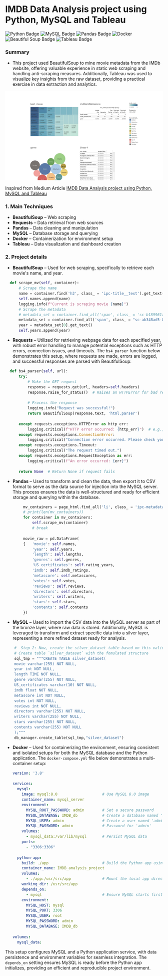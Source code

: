 # IMDB Data Analysis project using Python, MySQL and Tableau
![Python Badge](https://img.shields.io/badge/Python-FFD43B?style=for-the-badge&logo=python&logoColor=blue)
![MySQL Badge](https://img.shields.io/badge/MySQL-005C84?style=for-the-badge&logo=mysql&logoColor=white)
![Pandas Badge](https://img.shields.io/badge/Pandas-2C2D72?style=for-the-badge&logo=pandas&logoColor=white)
![Docker](https://img.shields.io/badge/docker-%230db7ed.svg?style=for-the-badge&logo=docker&logoColor=white)
![Beautiful Soup Badge](https://img.shields.io/badge/Beautiful_Soup-blue?style=for-the-badge)
![Tableau Badge](https://img.shields.io/badge/Tableau-E97627?style=for-the-badge&logo=Tableau&logoColor=white)

### Summary
- This project used BeautifulSoup to mine movie metadata from the IMDb website, offering valuable experience in static web scraping and handling anti-scraping measures. Additionally, Tableau was used to visualize key insights from the raw dataset, providing a practical exercise in data extraction and analytics.

<img src="imdb_analytic.jpg?raw=true"/>

Inspired from Medium Article [IMDB Data Analysis project using Python, MySQL and Tableau](https://medium.com/@anitateladevalapalli777/imdb-data-analysis-project-using-python-mysql-and-tableau-758b7d0021db)

### 1. Main Techniques

- **BeautifulSoup** – Web scraping
- **Requests** – Data retrieval from web sources
- **Pandas** – Data cleaning and manipulation
- **MySQL** – Database storage and querying
- **Docker** – Containerization for environment setup
- **Tableau** – Data visualization and dashboard creation


### 2. Project details
- **BeautifulSoup** – Used for web scraping, specifically to retrieve each movie's name, and year.
```python
  def scrape_mv(self, container):
      # Scrape the name
      name = container.find('h3', class_ = 'ipc-title__text').get_text()
      self.names.append(name)
      logging.info(f"Current is scraping movie {name}")
      # Scrape the metadata
      # metadata_set = container.find_all('span', class_ = 'sc-b189961a-8 hCbzGp dli-title-metadata-item')
      metadata_set = container.find_all('span', class_ = "sc-ab348ad5-8 cSWcJI dli-title-metadata-item")
      year = metadata_set[0].get_text()
      self.years.append(year)
```
- **Requests** – Utilized for retrieving webpage data for each specified year, with robust error handling to manage potential exceptions such as HTTP errors, connection issues, and timeouts. The `bs4_parser` function below demonstrates this setup, where requests are made, errors are logged, and successful responses are parsed with BeautifulSoup:

```python
  def bs4_parser(self, url):
      try:
          # Make the GET request
          response = requests.get(url, headers=self.headers)
          response.raise_for_status()  # Raises an HTTPError for bad responses (4xx, 5xx)
          
          # Process the response
          logging.info("Request was successful!")
          return BeautifulSoup(response.text, 'html.parser')
                  
      except requests.exceptions.HTTPError as http_err:
          logging.critical(f"HTTP error occurred: {http_err}")  # e.g., 404 or 500 error
      except requests.exceptions.ConnectionError:
          logging.critical("Connection error occurred. Please check your network.")
      except requests.exceptions.Timeout:
          logging.critical("The request timed out.")
      except requests.exceptions.RequestException as err:
          logging.critical(f"An error occurred: {err}")

      return None  # Return None if request fails
```
- **Pandas** – Used to transform and clean the data, then export it to CSV format to serve as the data source for injection into the MySQL server. This process ensures the data is well-structured and ready for efficient storage and querying within the database.
```python
        mv_containers = page_html.find_all('li', class_ = 'ipc-metadata-list-summary-item')
        # print(len(mv_containers))
        for container in mv_containers:
            self.scrape_mv(container)
            # break

        movie_raw = pd.DataFrame(
        {   'movie': self.names,
            'year': self.years,
            'length': self.lengths,
            'genres': self.genres,
            'US certificates': self.rating_years,
            'imdb': self.imdb_ratings,
            'metascore': self.metascores,
            'votes': self.votes,
            'reviews': self.reviews,
            'directors': self.directors,
            'writers': self.writers,
            'stars': self.stars,
            'contents': self.contents
        })
```
- **MySQL** – Used to import the CSV data into the MySQL server as part of the bronze layer, where raw data is stored. Additionally, MySQL is leveraged to transform and extract specific data into a silver layer, representing a more refined dataset ready for analysis.

```python
    #  Step 2: Now, create the silver_dataset table based on this valid data
    # Create table `silver_dataset` with the fomulated structure 
    sql_tmp = """CREATE TABLE silver_dataset(
    movie varchar(255) NOT NULL,
    year int NOT NULL,
    length TIME NOT NULL,
    genre varchar(255) NOT NULL,
    US_certificates varchar(10) NOT NULL,
    imdb float NOT NULL,
    metascore int NOT NULL,
    votes int NOT NULL,
    reviews int NOT NULL,
    directors varchar(255) NOT NULL,
    writers varchar(255) NOT NULL,
    stars varchar(255) NOT NULL,
    contents varchar(255) NOT NULL
    );"""
    db_manager.create_table(sql_tmp,"silver_dataset")
```

- **Docker** – Used for containerizing the environment, ensuring consistent and isolated setups for both the MySQL database and the Python application. The `docker-compose.yml` file below demonstrates a multi-container setup:

    ```yaml
    version: '3.8'

    services:
      mysql:
        image: mysql:8.0                    # Use MySQL 8.0 image
        container_name: mysql_server
        environment:
          MYSQL_ROOT_PASSWORD: admin        # Set a secure password
          MYSQL_DATABASE: IMDB_db           # Create a database named 'IMDB_db'
          MYSQL_USER: admin                 # Create a user named 'admin'
          MYSQL_PASSWORD: admin             # Password for 'admin'
        volumes:
          - mysql_data:/var/lib/mysql       # Persist MySQL data
        ports:
          - "3306:3306"

      python-app:
        build: ./app                        # Build the Python app using the Dockerfile
        container_name: IMDB_analysis_project
        volumes:
          - ./app:/usr/src/app              # Mount the local app directory
        working_dir: /usr/src/app
        depends_on:
          - mysql                           # Ensure MySQL starts first
        environment:
          MYSQL_HOST: mysql
          MYSQL_PORT: 3306
          MYSQL_USER: root
          MYSQL_PASSWORD: admin
          MYSQL_DATABASE: IMDB_db

    volumes:
      mysql_data:
    ```

This setup configures MySQL and a Python application service, with data persistence and environment variables for seamless integration. The `depends_on` setting ensures MySQL is ready before the Python app initializes, providing an efficient and reproducible project environment.



